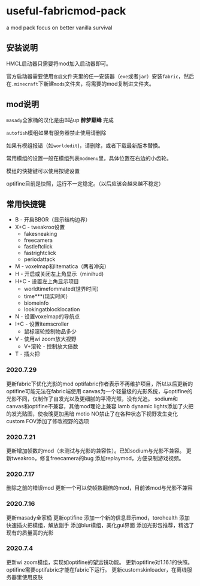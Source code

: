 # useful-fabricmod-pack
a mod pack focus on better vanilla survival

## 安装说明

HMCL启动器只需要将mod加入启动器即可。

官方启动器需要使用`官启`文件夹里的任一安装器（`exe`或者`jar`）安装`fabric`，然后在`.minecraft`下新建`mods`文件夹，将需要的mod复制进文件夹。

## mod说明

`masady`全家桶的汉化是由B站up **醉梦巅峰** 完成

`autofish`模组如果有服务器禁止使用请删除

如果有模组报错（如`worldedit`)，请删除，或者下载最新版本替换。

常用模组的设置一般在模组列表`modmenu`里，具体位置在右边的小齿轮。

模组的快捷键可以使用按键设置

optifine目前是快照，运行不一定稳定。（以后应该会越来越不稳定）

## 常用快捷键

* B - 开启BBOR（显示结构边界）
* X+C - tweakroo设置
	* fakesneaking
	* freecamera
	* fastleftclick
	* fastrightclick
	* periodattack
* M - voxelmap和litematica（两者冲突）
* H - 开启或关闭左上角显示（minihud)
* H+C - 设置左上角显示项目
	* worldtimefommated(世界时间）
	* time***(现实时间）
	* biomeinfo
	* lookingatblocklocation
* N - 设置voxelmap的导航点
* I+C - 设置itemscroller
	* 鼠标滚轮控制物品多少
* V - 使用wi zoom放大视野
    * V+滚轮 - 控制放大倍数
* T - 插火把

### 2020.7.29

更新fabric下优化光影的mod
optifabric作者表示不再维护项目，所以以后更新的optifine可能无法在fabric端使用
canvas为一个轻量级的光影系统，与optifine的光影不同，仅制作了自发光以及更细腻的平滑光照，没有光追。
sodium和canvas和optifine不兼容，其他mod理论上兼容
lamb dynamic lights添加了火把的发光贴图，使夜晚更加黑暗
motio NO禁止了在各种状态下视野发生变化
custom FOV添加了修改视野的选项

### 2020.7.21

更新增加帧数的mod（未测试与光影的兼容性）。已知sodium与光影不兼容。
更新tweakroo，修复freecamera的bug
添加replaymod，方便录制游戏视频。

### 2020.7.17

删除之前的错误mod
更新一个可以使帧数翻倍的mod，目前该mod与光影不兼容

### 2020.7.16

更新masady全家桶
更新optifine
添加一个新的信息显示mod，torohealth
添加快速插火把模组，解放副手
添加blur模组，美化gui界面
添加光影包推荐，精选了现有的质量高的光影

### 2020.7.4

更新wi zoom模组，实现如optifine的望远镜功能。
更新optifine对1.16.1的快照。optifine需要optifabric才能在fabric下运行。
更新customskinloader，在离线服务器里使用皮肤
			


